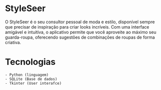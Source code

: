 # StyleSeer
O StyleSeer é o seu consultor pessoal de moda e estilo, disponível sempre que precisar de inspiração para criar looks incríveis. Com uma interface amigável e intuitiva, o aplicativo permite que você aproveite ao máximo seu guarda-roupa, oferecendo sugestões de combinações de roupas de forma criativa.

# Tecnologias 
    - Python (linguagem)
    - SQLite (Base de dados)
    - Tkinter (User interafce)
